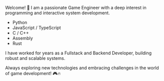 Welcome! 👋
I am a passionate Game Engineer with a deep interest in programming and interactive system development.

 - Python
 - JavaScript / TypeScript
 - C / C++
 - Assembly
 - Rust

I have worked for years as a Fullstack and Backend Developer, building robust and scalable systems.

Always exploring new technologies and embracing challenges in the world of game development! 🎮🔥
